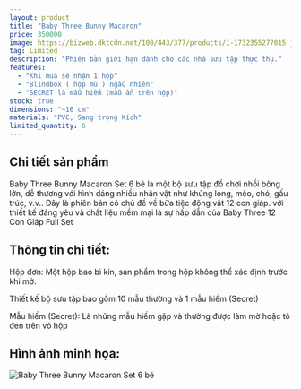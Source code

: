 ```yaml
---
layout: product
title: "Baby Three Bunny Macaron"
price: 350000
image: https://bizweb.dktcdn.net/100/443/377/products/1-1732355277015.jpg?v=1732355594830
tag: Limited
description: "Phiên bản giới hạn dành cho các nhà sưu tập thực thụ."
features:
  - "Khi mua sẽ nhận 1 hộp"
  - "Blindbox ( hộp mù ) ngẫu nhiên"
  - "SECRET là mẫu hiếm (mẫu ẩn trên hộp)"
stock: true
dimensions: "~16 cm"
materials: "PVC, Sang trọng Kích"
limited_quantity: 6
---
```


## Chi tiết sản phẩm

Baby Three Bunny Macaron Set 6 bé là một bộ sưu tập đồ chơi nhồi bông lớn, dễ thương với hình dáng nhiều nhân vật như khủng long, mèo, chó, gấu trúc, v.v.. Đây là phiên bản có chủ đề về bữa tiệc động vật 12 con giáp. với thiết kế đáng yêu và chất liệu mềm mại là sự hấp dẫn của Baby Three 12 Con Giáp Full Set

## Thông tin chi tiết:

Hộp đơn: Một hộp bao bì kín, sản phẩm trong hộp không thể xác định trước khi mở.

Thiết kế bộ sưu tập bao gồm 10 mẫu thường và 1 mẫu hiếm (Secret)

Mẫu hiếm (Secret): Là những mẫu hiếm gặp và thường được làm mờ hoặc tô đen trên vỏ hộp

## Hình ảnh minh họa:

![Baby Three Bunny Macaron Set 6 bé](https://bizweb.dktcdn.net/100/467/909/products/462561659-470537928752821-831518.jpg?v=1730621679177)
